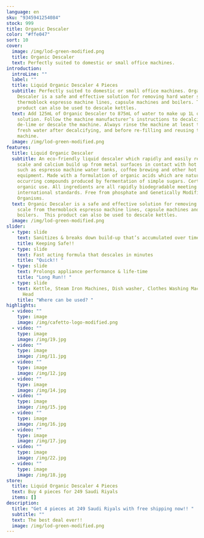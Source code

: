 ```yaml
---
language: en
sku: "9345941254084"
stock: 999
title: Organic Descaler
color: "#ffe047"
sort: 10
cover:
  image: /img/lod-green-modified.png
  title: Organic Descaler
  text: Perfectly suited to domestic or small office machines.
introduction:
  introLine: ""
  label: ""
  title: Liquid Organic Descaler 4 Pieces
  subtitle: Perfectly suited to domestic or small office machines. Organic
    Descaler is a safe and effective solution for removing hard water scale from
    thermoblock espresso machine lines, capsule machines and boilers. This
    product can also be used to descale kettles.
  text: Add 125mL of Organic Descaler to 875mL of water to make up 1L of descaling
    solution. Follow the machine manufacturer’s instructions to decalcify,
    de-lime or descale the machine. Always rinse the machine at least twice with
    fresh water after decalcifying, and before re-filling and reusing the
    machine.
  image: /img/lod-green-modified.png
features:
  title: Liquid Organic Descaler
  subtitle: An eco-friendly liquid descaler which rapidly and easily removes lime
    scale and calcium build up from metal surfaces in contact with hot water
    such as espresso machine water tanks, coffee brewing and other hot water
    equipment. Made with a formulation of organic acids which are naturally
    occurring compounds produced by fermentation of simple sugars. Certified for
    organic use. All ingredients are all rapidly biodegradable meeting
    international standards. Free from phosphate and Genetically Modified
    Organisms.
  text: Organic Descaler is a safe and effective solution for removing hard water
    scale from thermoblock espresso machine lines, capsule machines and
    boilers.  This product can also be used to descale kettles.
  image: /img/lod-green-modified.png
slider:
  - type: slide
    text: Sanitizes & breaks down build-up that’s accumulated over time
    title: Keeping Safe!!
  - type: slide
    text: Fast acting formula that descales in minutes
    title: "Quick!! "
  - type: slide
    text: Prolongs appliance performance & life-time
    title: "Long Run!! "
  - type: slide
    text: Kettle, Steam Iron Machines, Dish washer, Clothes Washing Machines, Shower
      Head
    title: "Where can be used? "
highlights:
  - video: ""
    type: image
    image: /img/cafetto-logo-modified.png
  - video: ""
    type: image
    image: /img/19.jpg
  - video: ""
    type: image
    image: /img/11.jpg
  - video: ""
    type: image
    image: /img/12.jpg
  - video: ""
    type: image
    image: /img/14.jpg
  - video: ""
    type: image
    image: /img/15.jpg
  - video: ""
    type: image
    image: /img/16.jpg
  - video: ""
    type: image
    image: /img/17.jpg
  - video: ""
    type: image
    image: /img/22.jpg
  - video: ""
    type: image
    image: /img/18.jpg
store:
  title: Liquid Organic Descaler 4 Pieces
  text: Buy 4 pieces for 249 Saudi Riyals
  items: []
description:
  title: "Get 4 pieces at 249 Saudi Riyals with free shipping now!! "
  subtitle: ""
  text: The best deal ever!!
  image: /img/lod-green-modified.png
---
```


